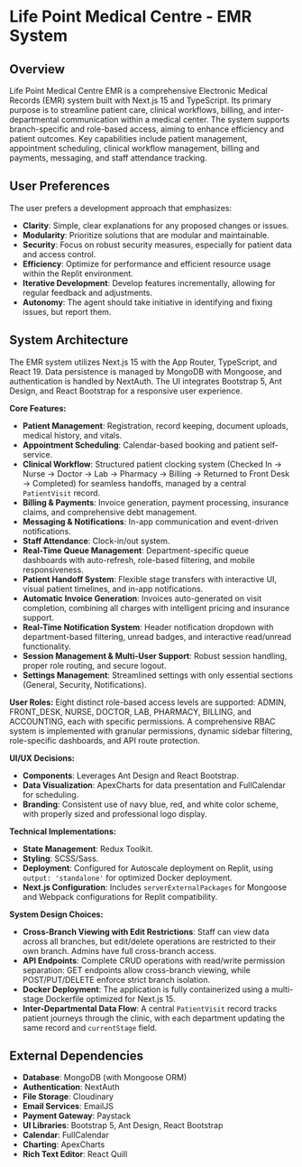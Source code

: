 # Life Point Medical Centre - EMR System

## Overview
Life Point Medical Centre EMR is a comprehensive Electronic Medical Records (EMR) system built with Next.js 15 and TypeScript. Its primary purpose is to streamline patient care, clinical workflows, billing, and inter-departmental communication within a medical center. The system supports branch-specific and role-based access, aiming to enhance efficiency and patient outcomes. Key capabilities include patient management, appointment scheduling, clinical workflow management, billing and payments, messaging, and staff attendance tracking.

## User Preferences
The user prefers a development approach that emphasizes:
- **Clarity**: Simple, clear explanations for any proposed changes or issues.
- **Modularity**: Prioritize solutions that are modular and maintainable.
- **Security**: Focus on robust security measures, especially for patient data and access control.
- **Efficiency**: Optimize for performance and efficient resource usage within the Replit environment.
- **Iterative Development**: Develop features incrementally, allowing for regular feedback and adjustments.
- **Autonomy**: The agent should take initiative in identifying and fixing issues, but report them.

## System Architecture
The EMR system utilizes Next.js 15 with the App Router, TypeScript, and React 19. Data persistence is managed by MongoDB with Mongoose, and authentication is handled by NextAuth. The UI integrates Bootstrap 5, Ant Design, and React Bootstrap for a responsive user experience.

**Core Features:**
-   **Patient Management**: Registration, record keeping, document uploads, medical history, and vitals.
-   **Appointment Scheduling**: Calendar-based booking and patient self-service.
-   **Clinical Workflow**: Structured patient clocking system (Checked In → Nurse → Doctor → Lab → Pharmacy → Billing → Returned to Front Desk → Completed) for seamless handoffs, managed by a central `PatientVisit` record.
-   **Billing & Payments**: Invoice generation, payment processing, insurance claims, and comprehensive debt management.
-   **Messaging & Notifications**: In-app communication and event-driven notifications.
-   **Staff Attendance**: Clock-in/out system.
-   **Real-Time Queue Management**: Department-specific queue dashboards with auto-refresh, role-based filtering, and mobile responsiveness.
-   **Patient Handoff System**: Flexible stage transfers with interactive UI, visual patient timelines, and in-app notifications.
-   **Automatic Invoice Generation**: Invoices auto-generated on visit completion, combining all charges with intelligent pricing and insurance support.
-   **Real-Time Notification System**: Header notification dropdown with department-based filtering, unread badges, and interactive read/unread functionality.
-   **Session Management & Multi-User Support**: Robust session handling, proper role routing, and secure logout.
-   **Settings Management**: Streamlined settings with only essential sections (General, Security, Notifications).

**User Roles:** Eight distinct role-based access levels are supported: ADMIN, FRONT_DESK, NURSE, DOCTOR, LAB, PHARMACY, BILLING, and ACCOUNTING, each with specific permissions. A comprehensive RBAC system is implemented with granular permissions, dynamic sidebar filtering, role-specific dashboards, and API route protection.

**UI/UX Decisions:**
-   **Components**: Leverages Ant Design and React Bootstrap.
-   **Data Visualization**: ApexCharts for data presentation and FullCalendar for scheduling.
-   **Branding**: Consistent use of navy blue, red, and white color scheme, with properly sized and professional logo display.

**Technical Implementations:**
-   **State Management**: Redux Toolkit.
-   **Styling**: SCSS/Sass.
-   **Deployment**: Configured for Autoscale deployment on Replit, using `output: 'standalone'` for optimized Docker deployment.
-   **Next.js Configuration**: Includes `serverExternalPackages` for Mongoose and Webpack configurations for Replit compatibility.

**System Design Choices:**
-   **Cross-Branch Viewing with Edit Restrictions**: Staff can view data across all branches, but edit/delete operations are restricted to their own branch. Admins have full cross-branch access.
-   **API Endpoints**: Complete CRUD operations with read/write permission separation: GET endpoints allow cross-branch viewing, while POST/PUT/DELETE enforce strict branch isolation.
-   **Docker Deployment**: The application is fully containerized using a multi-stage Dockerfile optimized for Next.js 15.
-   **Inter-Departmental Data Flow**: A central `PatientVisit` record tracks patient journeys through the clinic, with each department updating the same record and `currentStage` field.

## External Dependencies
-   **Database**: MongoDB (with Mongoose ORM)
-   **Authentication**: NextAuth
-   **File Storage**: Cloudinary
-   **Email Services**: EmailJS
-   **Payment Gateway**: Paystack
-   **UI Libraries**: Bootstrap 5, Ant Design, React Bootstrap
-   **Calendar**: FullCalendar
-   **Charting**: ApexCharts
-   **Rich Text Editor**: React Quill